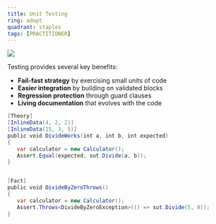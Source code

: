 ```yaml
---
title: Unit Testing
ring: adopt
quadrant: staples
tags: [PRACTITIONER]
---
```


[![](https://img.shields.io/badge/TDD-0c7cba?logo=gitbook&logoColor=000&style=flat)](https://en.wikipedia.org/wiki/Test-driven_development)

Testing provides several key benefits:
- **Fail-fast strategy** by exercising small units of code
- **Easier integration** by building on validated blocks
- **Regression protection** through guard clauses
- **Living documentation** that evolves with the code

```cs
[Theory]
[InlineData(4, 2, 2)]
[InlineData(15, 3, 5)]
public void DivideWorks(int a, int b, int expected)
{
   var calculator = new Calculator();
   Assert.Equal(expected, sut.Divide(a, b)); 
}


[Fact]
public void DivideByZeroThrows() 
{
   var calculator = new Calculator();
   Assert.Throws<DivideByZeroException>(() => sut.Divide(5, 0));
}
```